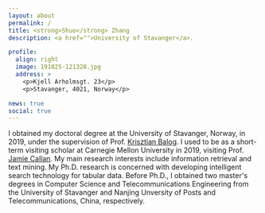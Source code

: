 ```yaml
---
layout: about
permalink: /
title: <strong>Shuo</strong> Zhang
description: <a href="">University of Stavanger</a>. 

profile:
  align: right
  image: 191025-121328.jpg
  address: >
    <p>Kjell Arholmsgt. 23</p>
    <p>Stavanger, 4021, Norway</p>

news: true
social: true
---
```


I obtained my doctoral degree at the University of Stavanger, Norway, in 2019, under the supervision of Prof. [Krisztian Balog](http://krisztianbalog.com/). 
I used to be as a short-term visiting scholar at Carnegie Mellon University in 2019, visiting Prof. [Jamie Callan](http://www.cs.cmu.edu/~callan/). 
My main research interests include information retrieval and text mining. My Ph.D. research is concerned with developing intelligent search technology for tabular data.
Before Ph.D., I obtained two master's degrees in Computer Science and Telecommunications Engineering from the University of Stavanger and Nanjing Unversity of Posts and Telecommunications, China, respectively.
